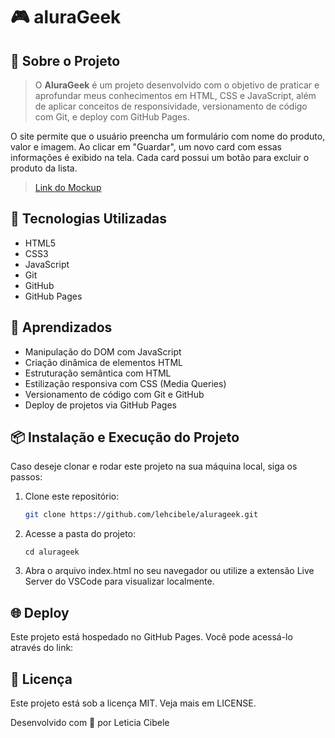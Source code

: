# 🎮 aluraGeek

## 📌 Sobre o Projeto
> O **AluraGeek** é um projeto desenvolvido com o objetivo de praticar e aprofundar meus conhecimentos em HTML, CSS e JavaScript, além de aplicar conceitos de responsividade, versionamento de código com Git, e deploy com GitHub Pages.

O site permite que o usuário preencha um formulário com nome do produto, valor e imagem. Ao clicar em "Guardar", um novo card com essas informações é exibido na tela. Cada card possui um botão para excluir o produto da lista.

>[Link do Mockup](https://www.figma.com/design/1zm3NNIw4KcI0RQtR6UmqK/New-AluraGeek---PT?node-id=14-123&t=5YbJSW5MOPQyPPkm-0)

## 🚀 Tecnologias Utilizadas
- HTML5
- CSS3
- JavaScript
- Git
- GitHub
- GitHub Pages

## 🧠 Aprendizados
- Manipulação do DOM com JavaScript
- Criação dinâmica de elementos HTML
- Estruturação semântica com HTML
- Estilização responsiva com CSS (Media Queries)
- Versionamento de código com Git e GitHub
- Deploy de projetos via GitHub Pages

## 📦 Instalação e Execução do Projeto

Caso deseje clonar e rodar este projeto na sua máquina local, siga os passos:

1. Clone este repositório:
    ```bash
    git clone https://github.com/lehcibele/alurageek.git
2. Acesse a pasta do projeto:
    ```bahs
    cd alurageek
3. Abra o arquivo index.html no seu navegador ou utilize a extensão Live Server do VSCode para visualizar localmente.

## 🌐 Deploy

Este projeto está hospedado no GitHub Pages. Você pode acessá-lo através do link:


## 📝 Licença

Este projeto está sob a licença MIT. Veja mais em LICENSE.

Desenvolvido com 💙 por Leticia Cibele